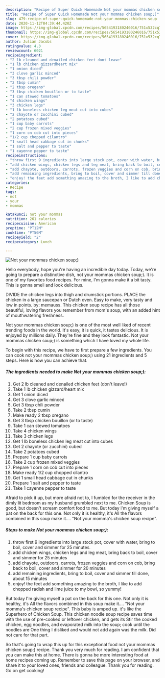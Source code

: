 ```yaml
---
description: "Recipe of Super Quick Homemade Not your mommas chicken soup;)"
title: "Recipe of Super Quick Homemade Not your mommas chicken soup;)"
slug: 479-recipe-of-super-quick-homemade-not-your-mommas-chicken-soup
date: 2020-11-12T04:39:44.420Z
image: https://img-global.cpcdn.com/recipes/5654193180246016/751x532cq70/not-your-mommas-chicken-soup-recipe-main-photo.jpg
thumbnail: https://img-global.cpcdn.com/recipes/5654193180246016/751x532cq70/not-your-mommas-chicken-soup-recipe-main-photo.jpg
cover: https://img-global.cpcdn.com/recipes/5654193180246016/751x532cq70/not-your-mommas-chicken-soup-recipe-main-photo.jpg
author: Julian Jacobs
ratingvalue: 4.3
reviewcount: 6021
recipeingredient:
- "2 lb cleaned and denailed chicken feet dont leave"
- "1 lb chicken gizzardheart mix"
- "1 onion diced"
- "3 clove garlic minced"
- "3 tbsp chili powder"
- "2 tbsp cumin"
- "2 tbsp oregano"
- "3 tbsp chicken bouillon or to taste"
- "1 can stewed tomatoes"
- "4 chicken wings"
- "3 chicken legs"
- "1 lb boneless chicken leg meat cut into cubes"
- "2 chayote or zucchini cubed"
- "2 potatoes cubed"
- "1 cup baby carrots"
- "2 cup frozen mixed veggies"
- "1 corn on cob cut into pieces"
- "1/2 cup chopped cilantro"
- "1 small head cabbage cut in chunks"
- "1 salt and pepper to taste"
- "1 cayenne pepper to taste"
recipeinstructions:
- "throw first 9 ingredients into large stock pot, cover with water, bring to boil, cover and simmer for 25 minutes."
- "add chicken wings, chicken legs and leg meat, bring back to boil, cover and simmer for 25 minutes"
- "add chayote, outdoors, carrots, frozen veggies and corn on cob, bring back to boil, cover and simmer for 20 minutes"
- "add remaining ingredients, bring to boil, cover and simmer till done, about 15 minutes"
- "enjoy! the feet add something amazing to the broth, I like to add chopped radish and lime juice to my bowl, so yummy!"
categories:
- Recipe
tags:
- not
- your
- mommas

katakunci: not your mommas 
nutrition: 261 calories
recipecuisine: American
preptime: "PT12M"
cooktime: "PT56M"
recipeyield: "2"
recipecategory: Lunch

---
```



![Not your mommas chicken soup;)](https://img-global.cpcdn.com/recipes/5654193180246016/751x532cq70/not-your-mommas-chicken-soup-recipe-main-photo.jpg)

Hello everybody, hope you're having an incredible day today. Today, we're going to prepare a distinctive dish, not your mommas chicken soup;). It is one of my favorites food recipes. For mine, I'm gonna make it a bit tasty. This is gonna smell and look delicious.

DIVIDE the chicken legs into thigh and drumstick portions. PLACE the chicken in a large saucepan or Dutch oven. Easy to make, very tasty and low in points. by: memauss. This chicken soup recipe has all those beautiful, loving flavors you remember from mom&#39;s soup, with an added hint of mouthwatering freshness.

Not your mommas chicken soup;) is one of the most well liked of recent trending foods in the world. It's easy, it is quick, it tastes delicious. It is enjoyed by millions daily. They're fine and they look fantastic. Not your mommas chicken soup;) is something which I have loved my whole life.


To begin with this recipe, we have to first prepare a few ingredients. You can cook not your mommas chicken soup;) using 21 ingredients and 5 steps. Here is how you can achieve that.

<!--inarticleads1-->

##### The ingredients needed to make Not your mommas chicken soup;):

1. Get 2 lb cleaned and denailed chicken feet (don&#39;t leave!)
1. Take 1 lb chicken gizzard/heart mix
1. Get 1 onion diced
1. Get 3 clove garlic minced
1. Get 3 tbsp chili powder
1. Take 2 tbsp cumin
1. Make ready 2 tbsp oregano
1. Get 3 tbsp chicken bouillon (or to taste)
1. Take 1 can stewed tomatoes
1. Take 4 chicken wings
1. Take 3 chicken legs
1. Get 1 lb boneless chicken leg meat cut into cubes
1. Get 2 chayote (or zucchini) cubed
1. Take 2 potatoes cubed
1. Prepare 1 cup baby carrots
1. Take 2 cup frozen mixed veggies
1. Prepare 1 corn on cob cut into pieces
1. Make ready 1/2 cup chopped cilantro
1. Get 1 small head cabbage cut in chunks
1. Prepare 1 salt and pepper to taste
1. Take 1 cayenne pepper to taste


Afraid to pick it up, but more afraid not to, I fumbled for the receiver in the dimly lit bedroom as my husband grumbled next to me. Chicken Soup is good, but doesn&#39;t scream comfort food to me. But today I&#39;m giving myself a pat on the back for this one. Not only it is healthy, it&#39;s All the flavors combined in this soup make it…. &#34;Not your momma&#39;s chicken soup recipe&#34;. 

<!--inarticleads2-->

##### Steps to make Not your mommas chicken soup;):

1. throw first 9 ingredients into large stock pot, cover with water, bring to boil, cover and simmer for 25 minutes.
1. add chicken wings, chicken legs and leg meat, bring back to boil, cover and simmer for 25 minutes
1. add chayote, outdoors, carrots, frozen veggies and corn on cob, bring back to boil, cover and simmer for 20 minutes
1. add remaining ingredients, bring to boil, cover and simmer till done, about 15 minutes
1. enjoy! the feet add something amazing to the broth, I like to add chopped radish and lime juice to my bowl, so yummy!


But today I&#39;m giving myself a pat on the back for this one. Not only it is healthy, it&#39;s All the flavors combined in this soup make it…. &#34;Not your momma&#39;s chicken soup recipe&#34;. This baby is amped up. it&#39;s like the Superhero of Chicken Soup. This chicken noodle soup recipe saves time with the use of pre-cooked or leftover chicken, and gets its Stir the cooked chicken, egg noodles, and evaporated milk into the soup; cook until the noodles are One thing I disliked and would not add again was the milk. Did not care for that part. 

So that's going to wrap this up for this exceptional food not your mommas chicken soup;) recipe. Thank you very much for reading. I am confident that you can make this at home. There is gonna be more interesting food at home recipes coming up. Remember to save this page on your browser, and share it to your loved ones, friends and colleague. Thank you for reading. Go on get cooking!
